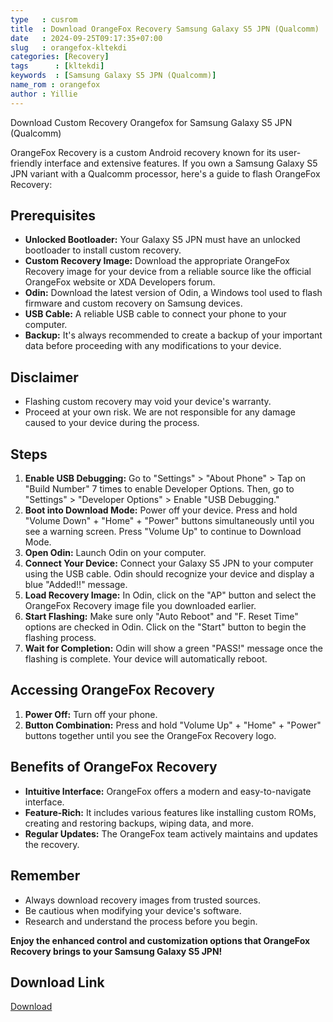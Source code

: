 ```yaml
---
type   : cusrom
title  : Download OrangeFox Recovery Samsung Galaxy S5 JPN (Qualcomm)
date   : 2024-09-25T09:17:35+07:00
slug   : orangefox-kltekdi
categories: [Recovery]
tags      : [kltekdi]
keywords  : [Samsung Galaxy S5 JPN (Qualcomm)]
name_rom : orangefox
author : Yillie
---
```


Download Custom Recovery Orangefox for Samsung Galaxy S5 JPN (Qualcomm)

OrangeFox Recovery is a custom Android recovery known for its user-friendly interface and extensive features. If you own a Samsung Galaxy S5 JPN variant with a Qualcomm processor, here's a guide to flash OrangeFox Recovery:

## Prerequisites

* **Unlocked Bootloader:** Your Galaxy S5 JPN must have an unlocked bootloader to install custom recovery.
* **Custom Recovery Image:** Download the appropriate OrangeFox Recovery image for your device from a reliable source like the official OrangeFox website or XDA Developers forum.
* **Odin:** Download the latest version of Odin, a Windows tool used to flash firmware and custom recovery on Samsung devices.
* **USB Cable:** A reliable USB cable to connect your phone to your computer.
* **Backup:**  It's always recommended to create a backup of your important data before proceeding with any modifications to your device.

## Disclaimer

* Flashing custom recovery may void your device's warranty.
* Proceed at your own risk. We are not responsible for any damage caused to your device during the process.

## Steps

1. **Enable USB Debugging:** Go to "Settings" > "About Phone" > Tap on "Build Number" 7 times to enable Developer Options. Then, go to "Settings" > "Developer Options" > Enable "USB Debugging."
2. **Boot into Download Mode:** Power off your device. Press and hold "Volume Down" + "Home" + "Power" buttons simultaneously until you see a warning screen. Press "Volume Up" to continue to Download Mode.
3. **Open Odin:** Launch Odin on your computer.
4. **Connect Your Device:** Connect your Galaxy S5 JPN to your computer using the USB cable. Odin should recognize your device and display a blue "Added!!" message.
5. **Load Recovery Image:** In Odin, click on the "AP" button and select the OrangeFox Recovery image file you downloaded earlier.
6. **Start Flashing:** Make sure only "Auto Reboot" and "F. Reset Time" options are checked in Odin. Click on the "Start" button to begin the flashing process.
7. **Wait for Completion:** Odin will show a green "PASS!" message once the flashing is complete. Your device will automatically reboot.

## Accessing OrangeFox Recovery

1. **Power Off:** Turn off your phone.
2. **Button Combination:** Press and hold "Volume Up" + "Home" + "Power" buttons together until you see the OrangeFox Recovery logo.

## Benefits of OrangeFox Recovery

* **Intuitive Interface:** OrangeFox offers a modern and easy-to-navigate interface.
* **Feature-Rich:** It includes various features like installing custom ROMs, creating and restoring backups, wiping data, and more.
* **Regular Updates:** The OrangeFox team actively maintains and updates the recovery.

## Remember

* Always download recovery images from trusted sources.
* Be cautious when modifying your device's software.
* Research and understand the process before you begin.

**Enjoy the enhanced control and customization options that OrangeFox Recovery brings to your Samsung Galaxy S5 JPN!** 


## Download Link
[Download](https://orangefox.download/device/kltekdi)

